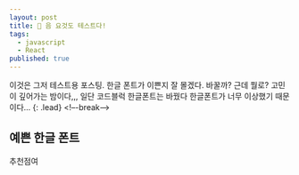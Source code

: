 ```yaml
---
layout: post
title: 🙏 음 요것도 테스트다!
tags:
  - javascript
  - React
published: true
---
```


이것은 그저 테스트용 포스팅. 한글 폰트가 이쁜지 잘 몰겠다. 바꿀까? 근데 뭘로? 고민이 깊어가는 밤이다,,, 일단 코드블럭 한글폰트는 바꿨다 한글폰트가 너무 이상했기 때문이다...
{: .lead}
<!–-break-–>

## 예쁜 한글 폰트

추천점여
